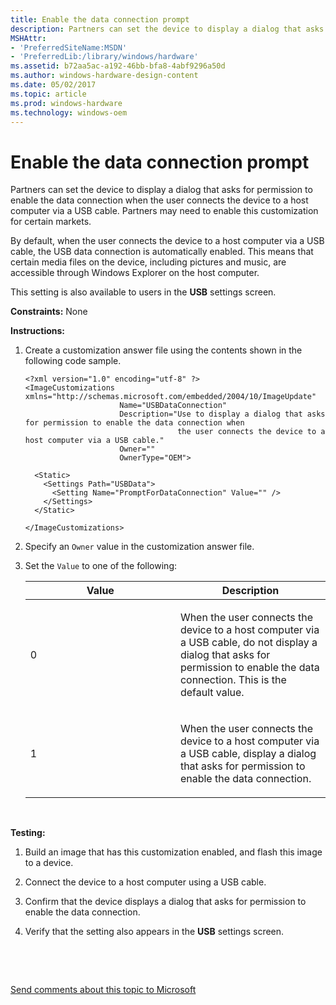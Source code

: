 ```yaml
---
title: Enable the data connection prompt
description: Partners can set the device to display a dialog that asks for permission to enable the data connection when the user connects the device to a host computer via a USB cable.
MSHAttr:
- 'PreferredSiteName:MSDN'
- 'PreferredLib:/library/windows/hardware'
ms.assetid: b72aa5ac-a192-46bb-bfa8-4abf9296a50d
ms.author: windows-hardware-design-content
ms.date: 05/02/2017
ms.topic: article
ms.prod: windows-hardware
ms.technology: windows-oem
---
```


# Enable the data connection prompt


Partners can set the device to display a dialog that asks for permission to enable the data connection when the user connects the device to a host computer via a USB cable. Partners may need to enable this customization for certain markets.

By default, when the user connects the device to a host computer via a USB cable, the USB data connection is automatically enabled. This means that certain media files on the device, including pictures and music, are accessible through Windows Explorer on the host computer.

This setting is also available to users in the **USB** settings screen.

<a href="" id="constraints---none"></a>**Constraints:** None  

<a href="" id="instructions-"></a>**Instructions:**  
1.  Create a customization answer file using the contents shown in the following code sample.

    ``` syntax
    <?xml version="1.0" encoding="utf-8" ?>  
    <ImageCustomizations xmlns="http://schemas.microsoft.com/embedded/2004/10/ImageUpdate"  
                         Name="USBDataConnection"  
                         Description="Use to display a dialog that asks for permission to enable the data connection when 
                                      the user connects the device to a host computer via a USB cable."  
                         Owner=""  
                         OwnerType="OEM"> 
      
      <Static>  
        <Settings Path="USBData">  
          <Setting Name="PromptForDataConnection" Value="" />   
        </Settings>  
      </Static>

    </ImageCustomizations>
    ```

2.  Specify an `Owner` value in the customization answer file.

3.  Set the `Value` to one of the following:

    <table>
    <colgroup>
    <col width="50%" />
    <col width="50%" />
    </colgroup>
    <thead>
    <tr class="header">
    <th>Value</th>
    <th>Description</th>
    </tr>
    </thead>
    <tbody>
    <tr class="odd">
    <td><p>0</p></td>
    <td><p>When the user connects the device to a host computer via a USB cable, do not display a dialog that asks for permission to enable the data connection. This is the default value.</p></td>
    </tr>
    <tr class="even">
    <td><p>1</p></td>
    <td><p>When the user connects the device to a host computer via a USB cable, display a dialog that asks for permission to enable the data connection.</p></td>
    </tr>
    </tbody>
    </table>

     

<a href="" id="testing-"></a>**Testing:**  
1.  Build an image that has this customization enabled, and flash this image to a device.

2.  Connect the device to a host computer using a USB cable.

3.  Confirm that the device displays a dialog that asks for permission to enable the data connection.

4.  Verify that the setting also appears in the **USB** settings screen.

 

 

[Send comments about this topic to Microsoft](mailto:wsddocfb@microsoft.com?subject=Documentation%20feedback%20%5Bp_phCustomization\p_phCustomization%5D:%20Enable%20the%20data%20connection%20prompt%20%20RELEASE:%20%289/7/2016%29&body=%0A%0APRIVACY%20STATEMENT%0A%0AWe%20use%20your%20feedback%20to%20improve%20the%20documentation.%20We%20don't%20use%20your%20email%20address%20for%20any%20other%20purpose,%20and%20we'll%20remove%20your%20email%20address%20from%20our%20system%20after%20the%20issue%20that%20you're%20reporting%20is%20fixed.%20While%20we're%20working%20to%20fix%20this%20issue,%20we%20might%20send%20you%20an%20email%20message%20to%20ask%20for%20more%20info.%20Later,%20we%20might%20also%20send%20you%20an%20email%20message%20to%20let%20you%20know%20that%20we've%20addressed%20your%20feedback.%0A%0AFor%20more%20info%20about%20Microsoft's%20privacy%20policy,%20see%20http://privacy.microsoft.com/default.aspx. "Send comments about this topic to Microsoft")




